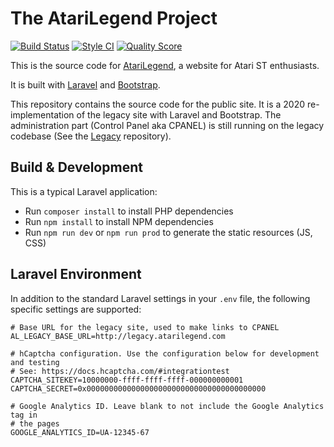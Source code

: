 # The AtariLegend Project

[![Build Status](https://github.com/atari-legend/laravel-prototype/workflows/Build/badge.svg)](https://github.com/atari-legend/laravel-prototype/actions)
[![Style CI](https://github.styleci.io/repos/291270023/shield)](https://github.styleci.io/repos/291270023)
[![Quality Score](https://scrutinizer-ci.com/g/atari-legend/laravel-prototype/badges/quality-score.png?b=master)](https://scrutinizer-ci.com/g/atari-legend/laravel-prototype/)

This is the source code for [AtariLegend](https://www.atarilegend.com/), a website for Atari ST enthusiasts.

It is built with [Laravel](https://laravel.com/) and [Bootstrap](https://v5.getbootstrap.com/).

This repository contains the source code for the public site. It is a 2020 re-implementation
of the legacy site with Laravel and Bootstrap. The administration part (Control Panel aka CPANEL)
is still running on the legacy codebase (See the [Legacy](https://github.com/atari-legend/legacy)
repository).

## Build & Development

This is a typical Laravel application:

- Run `composer install` to install PHP dependencies
- Run `npm install` to install NPM dependencies
- Run `npm run dev` or `npm run prod` to generate the static resources (JS, CSS)

## Laravel Environment

In addition to the standard Laravel settings in your `.env` file, the following specific
settings are supported:

```
# Base URL for the legacy site, used to make links to CPANEL
AL_LEGACY_BASE_URL=http://legacy.atarilegend.com

# hCaptcha configuration. Use the configuration below for development and testing
# See: https://docs.hcaptcha.com/#integrationtest
CAPTCHA_SITEKEY=10000000-ffff-ffff-ffff-000000000001
CAPTCHA_SECRET=0x0000000000000000000000000000000000000000

# Google Analytics ID. Leave blank to not include the Google Analytics tag in
# the pages
GOOGLE_ANALYTICS_ID=UA-12345-67
```
